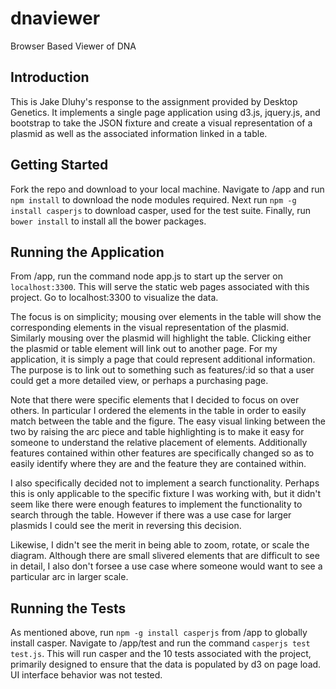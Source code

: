 # dnaviewer
Browser Based Viewer of DNA

## Introduction
This is Jake Dluhy's response to the assignment provided by Desktop Genetics. It implements a single page application using d3.js, jquery.js, and bootstrap to take the JSON fixture and create a visual representation of a plasmid as well as the associated information linked in a table.

## Getting Started
Fork the repo and download to your local machine. Navigate to /app and run `npm install` to download the node modules required. Next run `npm -g install casperjs` to download casper, used for the test suite. Finally, run `bower install` to install all the bower packages.

## Running the Application
From /app, run the command node app.js to start up the server on `localhost:3300`. This will serve the static web pages associated with this project. Go to localhost:3300 to visualize the data.

The focus is on simplicity; mousing over elements in the table will show the corresponding elements in the visual representation of the plasmid. Similarly mousing over the plasmid will highlight the table. Clicking either the plasmid or table element will link out to another page. For my application, it is simply a page that could represent additional information. The purpose is to link out to something such as features/:id so that a user could get a more detailed view, or perhaps a purchasing page.

Note that there were specific elements that I decided to focus on over others. In particular I ordered the elements in the table in order to easily match between the table and the figure. The easy visual linking between the two by raising the arc piece and table highlighting is to make it easy for someone to understand the relative placement of elements. Additionally features contained within other features are specifically changed so as to easily identify where they are and the feature they are contained within.

I also specifically decided not to implement a search functionality. Perhaps this is only applicable to the specific fixture I was working with, but it didn't seem like there were enough features to implement the functionality to search through the table. However if there was a use case for larger plasmids I could see the merit in reversing this decision.

Likewise, I didn't see the merit in being able to zoom, rotate, or scale the diagram. Although there are small slivered elements that are difficult to see in detail, I also don't forsee a use case where someone would want to see a particular arc in larger scale.

## Running the Tests
As mentioned above, run `npm -g install casperjs` from /app to globally install casper. Navigate to /app/test and run the command `casperjs test test.js`. This will run casper and the 10 tests associated with the project, primarily designed to ensure that the data is populated by d3 on page load. UI interface behavior was not tested.